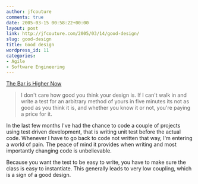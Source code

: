 ```yaml
---
author: jfcouture
comments: true
date: 2005-03-15 00:58:22+00:00
layout: post
link: http://jfcouture.com/2005/03/14/good-design/
slug: good-design
title: Good design
wordpress_id: 11
categories:
- Agile
- Software Engineering
---
```


[The Bar is Higher Now](http://www.artima.com/weblogs/viewpost.jsp?thread=42486)


<blockquote>I don't care how good you think your design is. If I can't walk in and write a test for an arbitrary method of yours in five minutes its not as good as you think it is, and whether you know it or not, you're paying a price for it.</blockquote>



In the last few months I've had the chance to code a couple of projects using test driven development, that is writing unit test before the actual code. Whenever I have to go back to code not written that way, I'm entering a world of pain. The peace of mind it provides when writing and most importantly changing code is unbelievable.

Because you want the test to be easy to write, you have to make sure the class is easy to instantiate. This generally leads to very low coupling, which is a sign of a good design.
